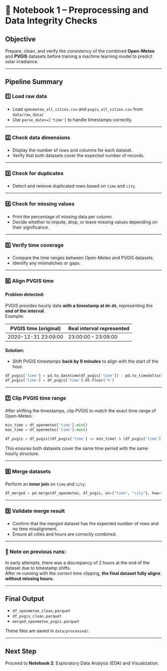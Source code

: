 
# 📓 Notebook 1 – Preprocessing and Data Integrity Checks

## **Objective**

Prepare, clean, and verify the consistency of the combined **Open-Meteo** and **PVGIS** datasets before training a machine learning model to predict solar irradiance.

---

## **Pipeline Summary**

### **1️⃣ Load raw data**

- Load `openmeteo_all_cities.csv` and `pvgis_all_cities.csv` from `data/raw_data/`
- Use `parse_dates=['time']` to handle timestamps correctly.

---

### **2️⃣ Check data dimensions**

- Display the number of rows and columns for each dataset.
- Verify that both datasets cover the expected number of records.

---

### **3️⃣ Check for duplicates**

- Detect and remove duplicated rows based on `time` and `city`.

---

### **4️⃣ Check for missing values**

- Print the percentage of missing data per column.
- Decide whether to impute, drop, or leave missing values depending on their significance.

---

### **5️⃣ Verify time coverage**

- Compare the time ranges between Open-Meteo and PVGIS datasets.
- Identify any mismatches or gaps.

---

### **6️⃣ Align PVGIS time**

#### **Problem detected:**

PVGIS provides hourly data **with a timestamp at `HH:09`**, representing the **end of the interval**.  
Example:

| PVGIS time (original) | Real interval represented |
|----------------------|---------------------------|
| 2020-12-31 23:09:00   | 23:00:00 – 23:09:00       |

#### **Solution:**

- Shift PVGIS timestamps **back by 9 minutes** to align with the start of the hour.

```python
df_pvgis['time'] = pd.to_datetime(df_pvgis['time']) - pd.to_timedelta(9, unit='m')
df_pvgis['time'] = df_pvgis['time'].dt.floor('h')
```

---

### **7️⃣ Clip PVGIS time range**

After shifting the timestamps, clip PVGIS to match the exact time range of Open-Meteo:

```python
min_time = df_openmeteo['time'].min()
max_time = df_openmeteo['time'].max()

df_pvgis = df_pvgis[(df_pvgis['time'] >= min_time) & (df_pvgis['time'] <= max_time)]
```

This ensures both datasets cover the same time period with the same hourly structure.

---

### **8️⃣ Merge datasets**

Perform an **inner join** on `time` and `city`:

```python
df_merged = pd.merge(df_openmeteo, df_pvgis, on=["time", "city"], how="inner")
```

---

### **9️⃣ Validate merge result**

- Confirm that the merged dataset has the expected number of rows and no time misalignment.
- Ensure all cities and hours are correctly combined.

---

### **🔧 Note on previous runs:**

In early attempts, there was a discrepancy of 2 hours at the end of the dataset due to timestamp shifts.  
After re-running with the correct time clipping, **the final dataset fully aligns without missing hours.**

---

## **Final Output**

- `df_openmeteo_clean.parquet`
- `df_pvgis_clean.parquet`
- `merged_openmeteo_pvgis.parquet`

These files are saved in `data/processed/`.

---

## **Next Step**

Proceed to **Notebook 2**: Exploratory Data Analysis (EDA) and Visualization.

